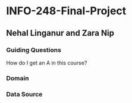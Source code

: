 # INFO-248-Final-Project
## Nehal Linganur and Zara Nip
### Guiding Questions
How do I get an A in this course?
### Domain
### Data Source
